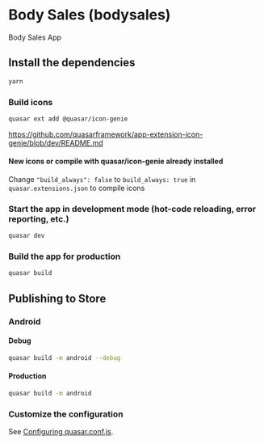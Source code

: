 # Body Sales (bodysales)

Body Sales App

## Install the dependencies
```bash
yarn
```
### Build icons
```bash
quasar ext add @quasar/icon-genie
```
https://github.com/quasarframework/app-extension-icon-genie/blob/dev/README.md
#### New icons or compile with quasar/icon-genie already installed
Change ```"build_always": false``` to ```build_always: true``` in ```quasar.extensions.json``` to compile icons

### Start the app in development mode (hot-code reloading, error reporting, etc.)
```bash
quasar dev
```
### Build the app for production
```bash
quasar build
```

## Publishing to Store
### Android
#### Debug
```bash
quasar build -m android --debug
```
#### Production
```bash
quasar build -m android
```

### Customize the configuration
See [Configuring quasar.conf.js](https://quasar.dev/quasar-cli/quasar-conf-js).
